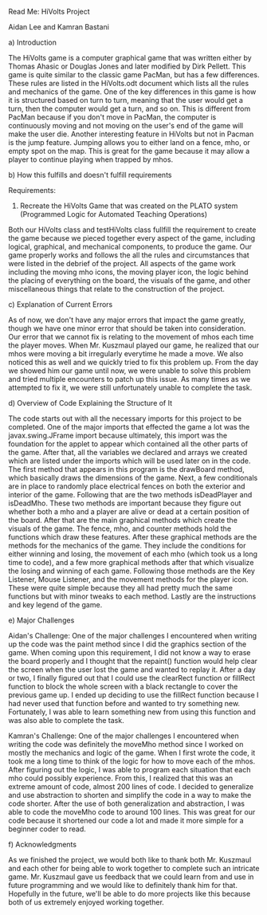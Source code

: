 Read Me: HiVolts Project

Aidan Lee and Kamran Bastani

a) Introduction
	
The HiVolts game is a computer graphical game that was written either by Thomas Ahasic or Douglas Jones and later
modified by Dirk Pellett. This game is quite similar to the classic game PacMan, but has a few differences. These rules are listed in the HiVolts.odt document which lists all the rules and mechanics of the game. One of the key differences in this game is how it is structured based on turn to turn, meaning that the user would get a turn, then the computer would get a turn, and so on. This is different from PacMan because if you don't move in PacMan, the computer is continuously moving and not moving on the user's end of the game will make the user die. Another interesting feature in HiVolts but not in Pacman is the jump feature. Jumping allows you to either land on a fence, mho, or empty spot on the map. This is great for the game because it may allow a player to continue playing when trapped by mhos.
	
b) How this fulfills and doesn't fulfill requirements

Requirements:
  
1. Recreate the HiVolts Game that was created on the PLATO system (Programmed Logic for Automated Teaching Operations)
  	
Both our HiVolts class and testHiVolts class fullfill the requirement to create the game because we pieced together every aspect of the game, including logical, graphical, and mechanical components, to produce the game. Our game properly works and follows the all the rules and circumstances that were listed in the debrief of the project. All aspects of the game work including the moving mho icons, the moving player icon, the logic behind the placing of everything on the board, the visuals of the game, and other miscellaneous things that relate to the construction of the project.
  
c) Explanation of Current Errors
	
As of now, we don't have any major errors that impact the game greatly, though we have one minor error that should be taken into consideration. Our error that we cannot fix is relating to the movement of mhos each time the player moves. When Mr. Kuszmaul played our game, he realized that our mhos were moving a bit irregularly everytime he made a move. We also noticed this as well and we quickly tried to fix this problem up. From the day we showed him our game until now, we were unable to solve this problem and tried multiple encounters to patch up this issue. As many times as we attempted to fix it, we were still unfortunately unable to complete the task.
	
d) Overview of Code Explaining the Structure of It

The code starts out with all the necessary imports for this project to be completed. One of the major imports that effected the game a lot was the javax.swing.JFrame import because ultimately, this import was the foundation for the applet to appear which contained all the other parts of the game. After that, all the variables we declared and arrays we created which are listed under the imports which will be used later on in the code. The first method that appears in this program is the drawBoard method, which basically draws the dimensions of the game. Next, a few conditionals are in place to randomly place electrical fences on both the exterior and interior of the game. Following that are the two methods isDeadPlayer and isDeadMho. These two methods are important because they figure out whether both a mho and a player are alive or dead at a certain position of the board. After that are the main graphical methods which create the visuals of the game. The fence, mho, and counter methods hold the functions which draw these features. After these graphical methods are the methods for the mechanics of the game. They include the conditions for either winning and losing, the movement of each mho (which took us a long time to code), and a few more graphical methods after that which visualize the losing and winning of each game. Following those methods are the Key Listener, Mouse Listener, and the movement methods for the player icon. These were quite simple because they all had pretty much the same functions but with minor tweaks to each method. Lastly are the instructions and key legend of the game.
	
e) Major Challenges
  
  Aidan's Challenge: One of the major challenges I encountered when writing up the code was the paint method since I did the graphics section of the game. When coming upon this requirement, I did not know a way to erase the board properly and I thought that the repaint() function would help clear the screen when the user lost the game and wanted to replay it. After a day or two, I finally figured out that I could use the clearRect function or fillRect function to block the whole screen with a black rectangle to cover the previous game up. I ended up deciding to use the fillRect function because I had never used that function before and wanted to try something new. Fortunately, I was able to learn something new from using this function and was also able to complete the task.
  
  Kamran's Challenge: One of the major challenges I encountered when writing the code was definitely the moveMho method since I worked on mostly the mechanics and logic of the game. When I first wrote the code, it took me a long time to think of the logic for how to move each of the mhos. After figuring out the logic, I was able to program each situation that each mho could possibly experience. From this, I realized that this was an extreme amount of code, almost 200 lines of code. I decided to generalize and use abstraction to shorten and simplify the code in a way to make the code shorter. After the use of both generalization and abstraction, I was able to code the moveMho code to around 100 lines. This was great for our code because it shortened our code a lot and made it more simple for a beginner coder to read.
  
  
f) Acknowledgments

As we finished the project, we would both like to thank both Mr. Kuszmaul and each other for being able to work together to complete such an intricate game. Mr. Kuszmaul gave us feedback that we could learn from and use in future programming and we would like to definitely thank him for that. Hopefully in the future, we'll be able to do more projects like this because both of us extremely enjoyed working together.


	
